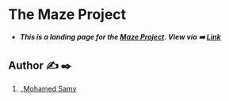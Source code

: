 # The Maze Project
* **_This is a landing page for the [Maze Project](https://github.com/MohamedSamy13/maze_project). View via ➡️ [Link](https://github.com/MohamedSamy13)_**


## Author ✍️ :black_nib:
1. _[Mohamed Samy](https://github.com/MohamedSamy13)

